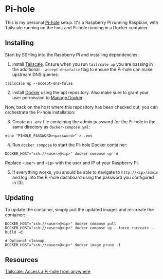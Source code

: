 # Pi-hole

This is my personal [Pi-hole](https://pi-hole.net/) setup. It's a Raspberry Pi running Raspbian,
with Tailscale running on the host and Pi-hole running in a Docker container.

## Installing

Start by SSHing into the Raspberry Pi and installing dependencies:

1. Install [Tailscale](https://tailscale.com/kb/1174/install-debian-bookworm). Ensure when you
run `tailscale up` you are passing in the additional `--accept-dns=false` flag to ensure the
Pi-hole can make upstream DNS queries:
```
tailscale up --accept-dns=false
```

2. Install [Docker](https://docs.docker.com/engine/install/debian/) using the apt repository. Also
make sure to grant your user permission to
[Manage Docker](https://docs.docker.com/engine/install/linux-postinstall/#manage-docker-as-a-non-root-user).

Now, back on the host where this repository has been checked out, you can orchestrate the Pi-hole
installation:

3. Create an `.env` file containing the admin password for the Pi-hole in the same directory as
`docker-compose.yml`:
```
echo "PIHOLE_PASSWORD=<password>" > .env
```

4. Run `docker compose` to start the Pi-hole Docker container:
```
DOCKER_HOST="ssh://<user>@<ip>" docker compose up -d
```

Replace `<user>` and `<ip>` with the user and IP of your Raspberry Pi.

5. If everything works, you should be able to navigate to `http://<ip>/admin` and log into the
Pi-hole dashboard using the password you configured in (3).

## Updating

To update the container, simply pull the updated images and re-create the container:

```
DOCKER_HOST="ssh://<user>@<ip>" docker compose pull
DOCKER_HOST="ssh://<user>@<ip>" docker compose up --force-recreate --build -d

# Optional cleanup
DOCKER_HOST="ssh://<user>@<ip>" docker image prune -f

```

## Resources

[Tailscale: Access a Pi-hole from anywhere](https://tailscale.com/kb/1114/pi-hole)
